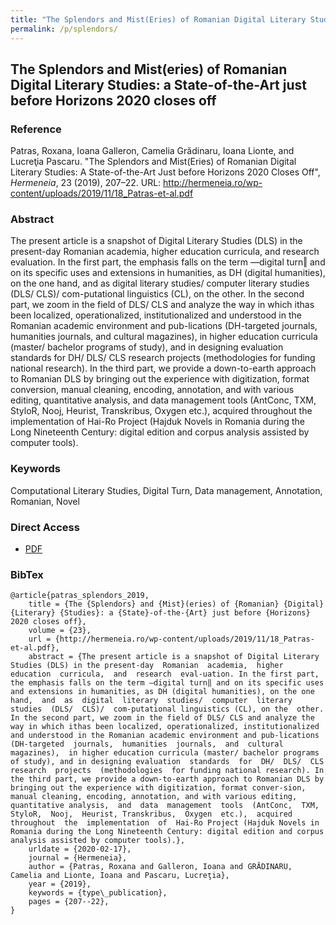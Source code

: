 ```yaml
---
title: "The Splendors and Mist(Eries) of Romanian Digital Literary Studies: A State-of-the-Art Just before Horizons 2020 Closes Off"
permalink: /p/splendors/
---
```


<meta name="citation_title" content="The Splendors and Mist(Eries) of Romanian Digital Literary Studies: A State-of-the-Art Just before Horizons 2020 Closes Off">
<meta name="citation_author" content="Roxana Patras">
<meta name="citation_author" content="Ioana Galleron">
<meta name="citation_author" content="Camelia Grădinaru">
<meta name="citation_author" content="Ioana Lionte">
<meta name="citation_author" content="Lucreţia Pascaru">
<meta name="citation_publication_date" content="2019">
<meta name="citation_journal_name" content="Hermeneia: Journal of Hermeneutics, Art Theory and Criticism">
<meta name="citation_volume" content="23">

## The Splendors and Mist(eries) of Romanian Digital Literary Studies: a State-of-the-Art just before Horizons 2020 closes off

### Reference

Patras, Roxana, Ioana Galleron, Camelia Grădinaru, Ioana Lionte, and Lucreţia Pascaru. "The Splendors and Mist(Eries) of Romanian Digital Literary Studies: A State-of-the-Art Just before Horizons 2020 Closes Off", _Hermeneia_, 23 (2019), 207–22. URL: http://hermeneia.ro/wp-content/uploads/2019/11/18_Patras-et-al.pdf

### Abstract

The present article is a snapshot of Digital Literary Studies (DLS) in the present-day Romanian academia, higher education curricula, and research evaluation. In the first part, the emphasis falls on the term ―digital turn‖ and on its specific uses and extensions in humanities, as DH (digital humanities), on the one hand, and as digital literary studies/ computer literary studies (DLS/ CLS)/ com-putational linguistics (CL), on the other. In the second part, we zoom in the field of DLS/ CLS and analyze the way in which ithas been localized, operationalized, institutionalized and understood in the Romanian academic environment and pub-lications (DH-targeted journals, humanities journals, and cultural magazines), in higher education curricula (master/ bachelor programs of study), and in designing evaluation standards for DH/ DLS/ CLS research projects (methodologies for funding national research). In the third part, we provide a down-to-earth approach to Romanian DLS by bringing out the experience with digitization, format conversion, manual cleaning, encoding, annotation, and with various editing, quantitative analysis, and data management tools (AntConc, TXM, StyloR, Nooj, Heurist, Transkribus, Oxygen etc.), acquired throughout the implementation of Hai-Ro Project (Hajduk Novels in Romania during the Long Nineteenth Century: digital edition and corpus analysis assisted by computer tools).

### Keywords

Computational Literary Studies, Digital Turn, Data management, Annotation, Romanian, Novel

### Direct Access

- [PDF](https://github.com/distantreading/compendium/blob/main/f/splendors.pdf)

### BibTex

```
@article{patras_splendors_2019,
	title = {The {Splendors} and {Mist}(eries) of {Romanian} {Digital} {Literary} {Studies}: a {State}-of-the-{Art} just before {Horizons} 2020 closes off},
	volume = {23},
	url = {http://hermeneia.ro/wp-content/uploads/2019/11/18_Patras-et-al.pdf},
	abstract = {The present article is a snapshot of Digital Literary Studies (DLS) in the present-day  Romanian  academia,  higher  education  curricula,  and  research  eval-uation. In the first part, the emphasis falls on the term ―digital turn‖ and on its specific uses and extensions in humanities, as DH (digital humanities), on the one hand,  and  as  digital  literary  studies/  computer  literary  studies  (DLS/  CLS)/  com-putational linguistics (CL), on the  other.  In the second part, we zoom in the field of DLS/ CLS and analyze the way in which ithas been localized, operationalized, institutionalized and understood in the Romanian academic environment and pub-lications  (DH-targeted  journals,  humanities  journals,  and  cultural  magazines),  in higher education curricula (master/ bachelor programs of study), and in designing evaluation  standards  for  DH/  DLS/  CLS  research  projects  (methodologies  for funding national research). In the third part, we provide a down-to-earth approach to Romanian DLS by bringing out the experience with digitization, format conver-sion, manual cleaning, encoding, annotation, and with various editing, quantitative analysis,  and  data  management  tools  (AntConc,  TXM,  StyloR,  Nooj,  Heurist, Transkribus,  Oxygen  etc.),  acquired  throughout  the  implementation  of  Hai-Ro Project (Hajduk Novels in Romania during the Long Nineteenth Century: digital edition and corpus analysis assisted by computer tools).},
	urldate = {2020-02-17},
	journal = {Hermeneia},
	author = {Patras, Roxana and Galleron, Ioana and GRĂDINARU, Camelia and Lionte, Ioana and Pascaru, Lucreţia},
	year = {2019},
	keywords = {type\_publication},
	pages = {207--22},
}

```

<span class='Z3988' title='url_ver=Z39.88-2004&amp;ctx_ver=Z39.88-2004&amp;rfr_id=info%3Asid%2Fzotero.org%3A2&amp;rft_val_fmt=info%3Aofi%2Ffmt%3Akev%3Amtx%3Ajournal&amp;rft.genre=article&amp;rft.atitle=The%20Splendors%20and%20Mist(eries)%20of%20Romanian%20Digital%20Literary%20Studies%3A%20a%20State-of-the-Art%20just%20before%20Horizons%202020%20closes%20off&amp;rft.jtitle=Hermeneia&amp;rft.volume=23&amp;rft.aufirst=Roxana&amp;rft.aulast=Patras&amp;rft.au=Roxana%20Patras&amp;rft.au=Ioana%20Galleron&amp;rft.au=Camelia%20GR%C4%82DINARU&amp;rft.au=Ioana%20Lionte&amp;rft.au=Lucre%C5%A3ia%20Pascaru&amp;rft.date=2019&amp;rft.pages=207-22&amp;rft.spage=207&amp;rft.epage=22'></span>
